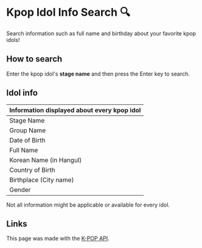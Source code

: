 # Kpop Idol Info Search :mag:
Search information such as full name and birthday about your favorite kpop idols!

## How to search
Enter the kpop idol's **stage name** and then press the Enter key to search.


## Idol info

| Information displayed about every kpop idol |
| ------------- |
| Stage Name      |
| Group Name      |
| Date of Birth     |
| Full Name      |
| Korean Name (in Hangul)      |
| Country of Birth      |
| Birthplace (City name)     |
| Gender     |

Not all information might be applicable or available for every idol.

## Links

This page was made with the [K-POP API](https://rapidapi.com/thunderapi-thunderapi-default/api/k-pop).